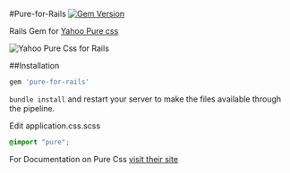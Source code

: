 #Pure-for-Rails
 [![Gem Version](https://badge.fury.io/rb/pure-for-rails.svg)](https://badge.fury.io/rb/pure-for-rails)		

 Rails Gem for [Yahoo Pure css](http://purecss.io/)

 ![Yahoo Pure Css for Rails](http://purecss.io/img/logo_pure@2x.png)

 ##Installation
 ```ruby
 gem 'pure-for-rails'
 ```

 `bundle install` and restart your server to make the files available through the pipeline.


 Edit application.css.scss
 ```css		
 @import "pure";		
 ```		
 For Documentation on Pure Css [visit their site](http://purecss.io/)		
